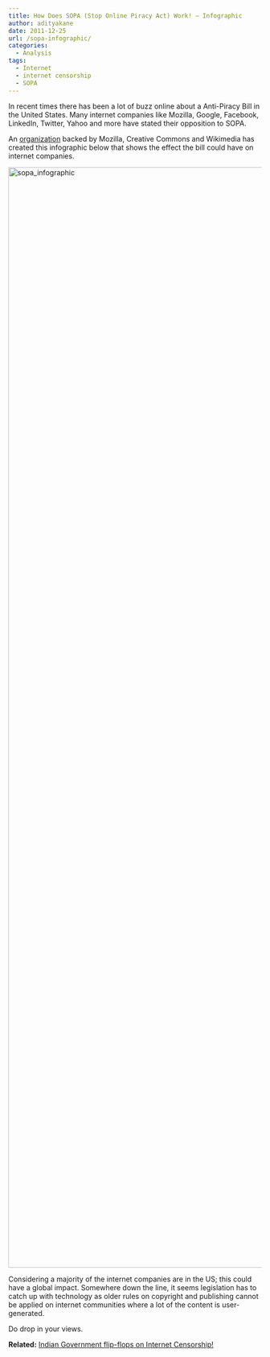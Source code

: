 ```yaml
---
title: How Does SOPA (Stop Online Piracy Act) Work! – Infographic
author: adityakane
date: 2011-12-25
url: /sopa-infographic/
categories:
  - Analysis
tags:
  - Internet
  - internet censorship
  - SOPA
---
```

In recent times there has been a lot of buzz online about a Anti-Piracy Bill in the United States. Many internet companies like Mozilla, Google, Facebook, LinkedIn, Twitter, Yahoo and more have stated their opposition to SOPA.

An <a href="http://americancensorship.org/" onclick="_gaq.push(['_trackEvent', 'outbound-article', 'http://americancensorship.org/', 'organization']);" >organization</a> backed by Mozilla, Creative Commons and Wikimedia has created this infographic below that shows the effect the bill could have on internet companies.

[<img style="background-image: none; padding-left: 0px; padding-right: 0px; display: inline; padding-top: 0px; border-width: 0px;" title="sopa_infographic" src="http://cdn.devilsworkshop.org/files/2011/12/sopa_infographic_thumb.png" alt="sopa_infographic" width="570" height="2189" border="0" />][1]

Considering a majority of the internet companies are in the US; this could have a global impact. Somewhere down the line, it seems legislation has to catch up with technology as older rules on copyright and publishing cannot be applied on internet communities where a lot of the content is user-generated.

Do drop in your views.

**Related:** [Indian Government flip-flops on Internet Censorship!][2]

 [1]: http://cdn.devilsworkshop.org/files/2011/12/sopa_infographic.png
 [2]: http://devilsworkshop.org/indian-government-flipflops-internet-censorship/ "Indian Government flip-flops on Internet Censorship!"
